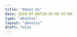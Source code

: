 ```yaml
---
title: "About Us"
date: 2019-07-06T10:45:02-07:00
type: "aboutus"
layout: "aboutus"
draft: false
---
```


<!--test -->
<!--snarf -->